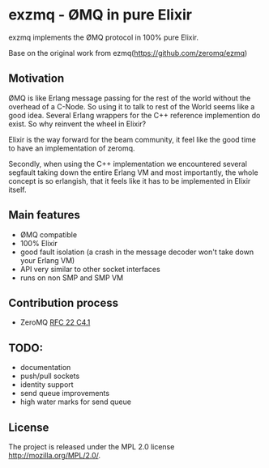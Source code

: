 exzmq - ØMQ in pure Elixir
============================


exzmq implements the ØMQ protocol in 100% pure Elixir.

Base on the original work from ezmq(https://github.com/zeromq/ezmq)

Motivation
----------

ØMQ is like Erlang message passing for the rest of the world without the
overhead of a C-Node. So using it to talk to rest of the World seems like
a good idea. Several Erlang wrappers for the C++ reference implemention do
exist. So why reinvent the wheel in Elixir?

Elixir is the way forward for the beam community, it feel like the good time to have
an implementation of zeromq.

Secondly, when using the C++ implementation we
encountered several segfault taking down the entire Erlang VM and most
importantly, the whole concept is so erlangish, that it feels like it has
to be implemented in Elixir itself.

Main features
-------------

* ØMQ compatible
* 100% Elixir
* good fault isolation (a crash in the message decoder won't take down
  your Erlang VM)
* API very similar to other socket interfaces
* runs on non SMP and SMP VM

Contribution process
--------------------

* ZeroMQ [RFC 22 C4.1](http://rfc.zeromq.org/spec:22)

TODO:
-----

* documentation
* push/pull sockets
* identity support
* send queue improvements
* high water marks for send queue

License
-------

The project is released under the MPL 2.0 license
http://mozilla.org/MPL/2.0/.